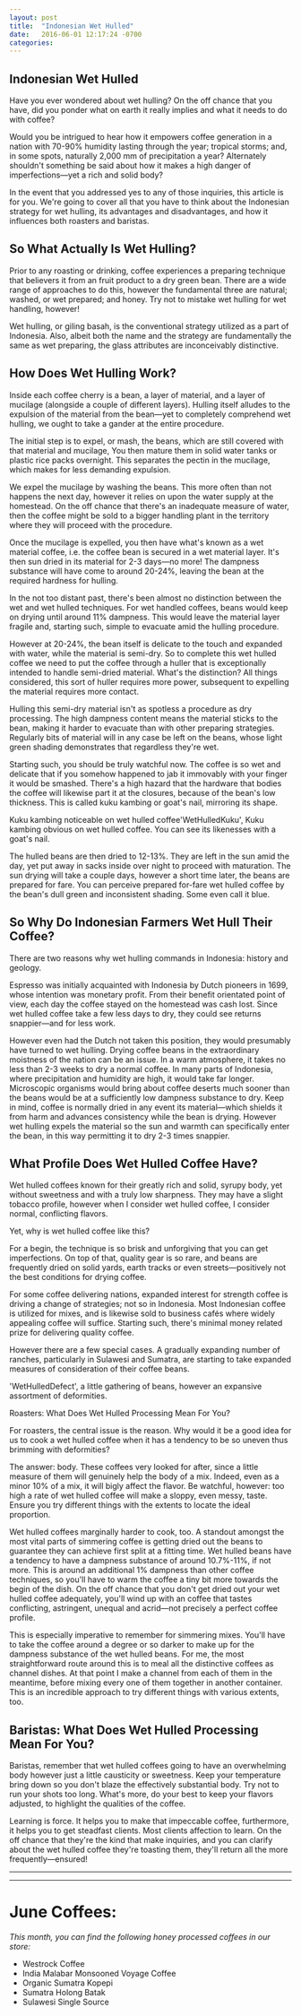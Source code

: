 ```yaml
---
layout: post
title:  "Indonesian Wet Hulled"
date:   2016-06-01 12:17:24 -0700
categories:
---
```


## Indonesian Wet Hulled ##

Have you ever wondered about wet hulling? On the off chance that you have, did you ponder what on earth it really implies and what it needs to do with coffee? 

Would you be intrigued to hear how it empowers coffee generation in a nation with 70-90% humidity lasting through the year; tropical storms; and, in some spots, naturally 2,000 mm of precipitation a year? Alternately shouldn't something be said about how it makes a high danger of imperfections—yet a rich and solid body? 

In the event that you addressed yes to any of those inquiries, this article is for you. We're going to cover all that you have to think about the Indonesian strategy for wet hulling, its advantages and disadvantages, and how it influences both roasters and baristas. 


## So What Actually Is Wet Hulling? ##

Prior to any roasting or drinking, coffee experiences a preparing technique that believers it from an fruit product to a dry green bean. There are a wide range of approaches to do this, however the fundamental three are natural; washed, or wet prepared; and honey. Try not to mistake wet hulling for wet handling, however! 

Wet hulling, or giling basah, is the conventional strategy utilized as a part of Indonesia. Also, albeit both the name and the strategy are fundamentally the same as wet preparing, the glass attributes are inconceivably distinctive. 

## How Does Wet Hulling Work? ##

Inside each coffee cherry is a bean, a layer of material, and a layer of mucilage (alongside a couple of different layers). Hulling itself alludes to the expulsion of the material from the bean—yet to completely comprehend wet hulling, we ought to take a gander at the entire procedure. 

The initial step is to expel, or mash, the beans, which are still covered with that material and mucilage, You then mature them in solid water tanks or plastic rice packs overnight. This separates the pectin in the mucilage, which makes for less demanding expulsion. 

We expel the mucilage by washing the beans. This more often than not happens the next day, however it relies on upon the water supply at the homestead. On the off chance that there's an inadequate measure of water, then the coffee might be sold to a bigger handling plant in the territory where they will proceed with the procedure. 

Once the mucilage is expelled, you then have what's known as a wet material coffee, i.e. the coffee bean is secured in a wet material layer. It's then sun dried in its material for 2-3 days—no more! The dampness substance will have come to around 20-24%, leaving the bean at the required hardness for hulling. 

In the not too distant past, there's been almost no distinction between the wet and wet hulled techniques. For wet handled coffees, beans would keep on drying until around 11% dampness. This would leave the material layer fragile and, starting such, simple to evacuate amid the hulling procedure. 

However at 20-24%, the bean itself is delicate to the touch and expanded with water, while the material is semi-dry. So to complete this wet hulled coffee we need to put the coffee through a huller that is exceptionally intended to handle semi-dried material. What's the distinction? All things considered, this sort of huller requires more power, subsequent to expelling the material requires more contact. 

Hulling this semi-dry material isn't as spotless a procedure as dry processing. The high dampness content means the material sticks to the bean, making it harder to evacuate than with other preparing strategies. Regularly bits of material will in any case be left on the beans, whose light green shading demonstrates that regardless they're wet. 

Starting such, you should be truly watchful now. The coffee is so wet and delicate that if you somehow happened to jab it immovably with your finger it would be smashed. There's a high hazard that the hardware that bodies the coffee will likewise part it at the closures, because of the bean's low thickness. This is called kuku kambing or goat's nail, mirroring its shape. 

Kuku kambing noticeable on wet hulled coffee'WetHulledKuku', Kuku kambing obvious on wet hulled coffee. You can see its likenesses with a goat's nail. 

The hulled beans are then dried to 12-13%. They are left in the sun amid the day, yet put away in sacks inside over night to proceed with maturation. The sun drying will take a couple days, however a short time later, the beans are prepared for fare. You can perceive prepared for-fare wet hulled coffee by the bean's dull green and inconsistent shading. Some even call it blue. 

## So Why Do Indonesian Farmers Wet Hull Their Coffee? ##

There are two reasons why wet hulling commands in Indonesia: history and geology. 

Espresso was initially acquainted with Indonesia by Dutch pioneers in 1699, whose intention was monetary profit. From their benefit orientated point of view, each day the coffee stayed on the homestead was cash lost. Since wet hulled coffee take a few less days to dry, they could see returns snappier—and for less work. 

However even had the Dutch not taken this position, they would presumably have turned to wet hulling. Drying coffee beans in the extraordinary moistness of the nation can be an issue. In a warm atmosphere, it takes no less than 2-3 weeks to dry a normal coffee. In many parts of Indonesia, where precipitation and humidity are high, it would take far longer. Microscopic organisms would bring about coffee deserts much sooner than the beans would be at a sufficiently low dampness substance to dry. Keep in mind, coffee is normally dried in any event its material—which shields it from harm and advances consistency while the bean is drying. However wet hulling expels the material so the sun and warmth can specifically enter the bean, in this way permitting it to dry 2-3 times snappier. 

## What Profile Does Wet Hulled Coffee Have? ## 

Wet hulled coffees known for their greatly rich and solid, syrupy body, yet without sweetness and with a truly low sharpness. They may have a slight tobacco profile, however when I consider wet hulled coffee, I consider normal, conflicting flavors. 

Yet, why is wet hulled coffee like this? 

For a begin, the technique is so brisk and unforgiving that you can get imperfections. On top of that, quality gear is so rare, and beans are frequently dried on solid yards, earth tracks or even streets—positively not the best conditions for drying coffee. 

For some coffee delivering nations, expanded interest for strength coffee is driving a change of strategies; not so in Indonesia. Most Indonesian coffee is utilized for mixes, and is likewise sold to business cafés where widely appealing coffee will suffice. Starting such, there's minimal money related prize for delivering quality coffee. 

However there are a few special cases. A gradually expanding number of ranches, particularly in Sulawesi and Sumatra, are starting to take expanded measures of consideration of their coffee beans. 

'WetHulledDefect', a little gathering of beans, however an expansive assortment of deformities. 

Roasters: What Does Wet Hulled Processing Mean For You? 

For roasters, the central issue is the reason. Why would it be a good idea for us to cook a wet hulled coffee when it has a tendency to be so uneven thus brimming with deformities? 

The answer: body. These coffees very looked for after, since a little measure of them will genuinely help the body of a mix. Indeed, even as a minor 10% of a mix, it will bigly affect the flavor. Be watchful, however: too high a rate of wet hulled coffee will make a sloppy, even messy, taste. Ensure you try different things with the extents to locate the ideal proportion. 

Wet hulled coffees marginally harder to cook, too. A standout amongst the most vital parts of simmering coffee is getting dried out the beans to guarantee they can achieve first split at a fitting time. Wet hulled beans have a tendency to have a dampness substance of around 10.7%-11%, if not more. This is around an additional 1% dampness than other coffee techniques, so you'll have to warm the coffee a tiny bit more towards the begin of the dish. On the off chance that you don't get dried out your wet hulled coffee adequately, you'll wind up with an coffee that tastes conflicting, astringent, unequal and acrid—not precisely a perfect coffee profile. 

This is especially imperative to remember for simmering mixes. You'll have to take the coffee around a degree or so darker to make up for the dampness substance of the wet hulled beans. For me, the most straightforward route around this is to meal all the distinctive coffees as channel dishes. At that point I make a channel from each of them in the meantime, before mixing every one of them together in another container. This is an incredible approach to try different things with various extents, too. 

## Baristas: What Does Wet Hulled Processing Mean For You? ##

Baristas, remember that wet hulled coffees going to have an overwhelming body however just a little causticity or sweetness. Keep your temperature bring down so you don't blaze the effectively substantial body. Try not to run your shots too long. What's more, do your best to keep your flavors adjusted, to highlight the qualities of the coffee. 

Learning is force. It helps you to make that impeccable coffee, furthermore, it helps you to get steadfast clients. Most clients affection to learn. On the off chance that they're the kind that make inquiries, and you can clarify about the wet hulled coffee they're toasting them, they'll return all the more frequently—ensured! 



---

---

# June Coffees: #

*This month, you can find the following honey processed coffees in our store:*

* Westrock Coffee
* India Malabar Monsooned Voyage Coffee
* Organic Sumatra Kopepi
* Sumatra Holong Batak
* Sulawesi Single Source